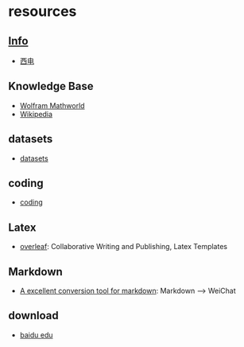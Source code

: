 # resources

## [Info](./info/index.md)

- [西电](./info/xidian/index.md)


## Knowledge Base

- [Wolfram Mathworld](http://mathworld.wolfram.com/)
- [Wikipedia](https://en.wikipedia.org/wiki/Main_Page)


## datasets

- [datasets](datasets/index.md)

## coding

- [coding](./coding/index.md)

## Latex

- [overleaf](https://www.overleaf.com/): Collaborative Writing and Publishing, Latex Templates


## Markdown

- [A excellent conversion tool for markdown](http://blog.didispace.com/tools/online-markdown/): Markdown --> WeiChat

## download

- [baidu edu](https://eduai.baidu.com/)